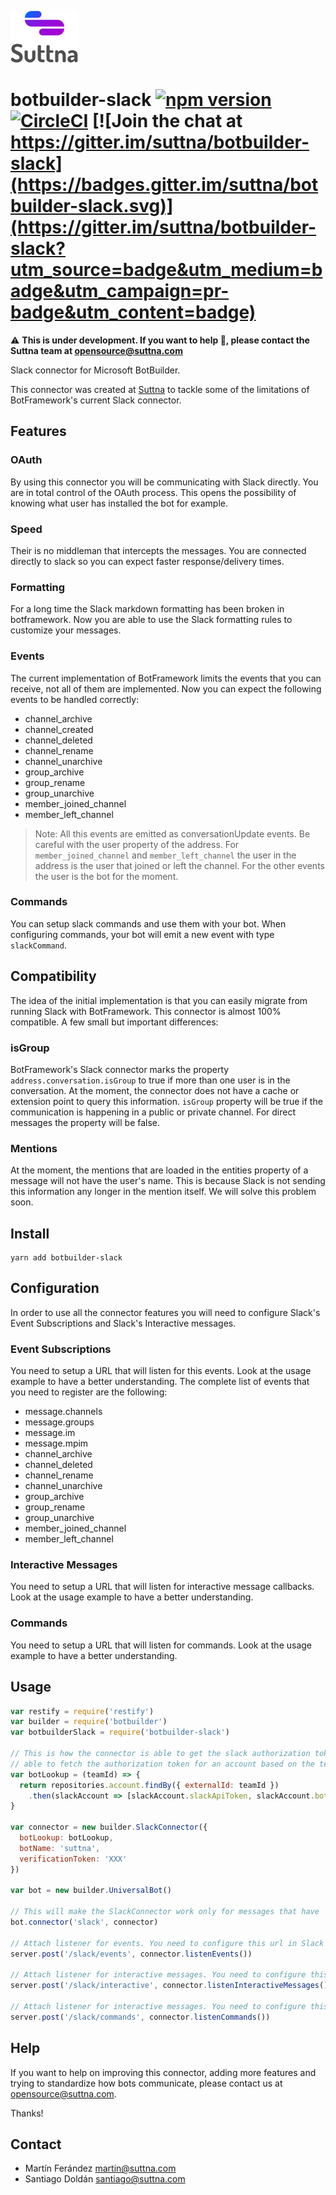 ![Logo](logo.png)

# botbuilder-slack [![npm version](https://badge.fury.io/js/botbuilder-slack.svg)](https://badge.fury.io/js/botbuilder-slack) [![CircleCI](https://circleci.com/gh/suttna/botbuilder-slack.svg?style=svg)](https://circleci.com/gh/suttna/botbuilder-slack) [![Join the chat at https://gitter.im/suttna/botbuilder-slack](https://badges.gitter.im/suttna/botbuilder-slack.svg)](https://gitter.im/suttna/botbuilder-slack?utm_source=badge&utm_medium=badge&utm_campaign=pr-badge&utm_content=badge)

⚠️  **This is under development. If you want to help 🚀, please contact the Suttna team at opensource@suttna.com**

Slack connector for Microsoft BotBuilder.

This connector was created at [Suttna](https://suttna.com) to tackle some of the limitations of BotFramework's current Slack connector.

## Features

### OAuth

By using this connector you will be communicating with Slack directly. You are in total control of the OAuth process. This opens the possibility of knowing what user has installed the bot for example.

### Speed

Their is no middleman that intercepts the messages. You are connected directly to slack so you can expect faster response/delivery times.

### Formatting

For a long time the Slack markdown formatting has been broken in botframework. Now you are able to use the Slack formatting rules to customize your messages.

### Events

The current implementation of BotFramework limits the events that you can receive, not all of them are implemented. Now you can expect the following events to be handled correctly:

- channel_archive
- channel_created
- channel_deleted
- channel_rename
- channel_unarchive
- group_archive
- group_rename
- group_unarchive
- member_joined_channel
- member_left_channel

> Note: All this events are emitted as conversationUpdate events. Be careful with the user property of the address. For `member_joined_channel` and `member_left_channel` the user in the address is the user that joined or left the channel. For the other events the user is the bot for the moment.

### Commands

You can setup slack commands and use them with your bot. When configuring commands, your bot will emit a new event with type `slackCommand`.

## Compatibility

The idea of the initial implementation is that you can easily migrate from running Slack with BotFramework. This connector is almost 100% compatible. A few small but important differences:

### isGroup

BotFramework's Slack connector marks the property `address.conversation.isGroup` to true if more than one user is in the conversation. At the moment, the connector does not have a cache or extension point to query this information. `isGroup` property will be true if the communication is happening in a public or private channel. For direct messages the property will be false.

### Mentions

At the moment, the mentions that are loaded in the entities property of a message will not have the user's name. This is because Slack is not sending this information any longer in the mention itself. We will solve this problem soon.

## Install

```
yarn add botbuilder-slack
```

## Configuration

In order to use all the connector features you will need to configure Slack's Event Subscriptions and Slack's Interactive messages.

### Event Subscriptions

You need to setup a URL that will listen for this events. Look at the usage example to have a better understanding. The complete list of events that you need to register are the following:

- message.channels
- message.groups
- message.im
- message.mpim
- channel_archive
- channel_deleted
- channel_rename
- channel_unarchive
- group_archive
- group_rename
- group_unarchive
- member_joined_channel
- member_left_channel

### Interactive Messages

You need to setup a URL that will listen for interactive message callbacks. Look at the usage example to have a better understanding.

### Commands

You need to setup a URL that will listen for commands. Look at the usage example to have a better understanding.

## Usage

```javascript
var restify = require('restify')
var builder = require('botbuilder')
var botbuilderSlack = require('botbuilder-slack')

// This is how the connector is able to get the slack authorization token. You need to be
// able to fetch the authorization token for an account based on the team id (`TXXXXX`)
var botLookup = (teamId) => {
  return repositories.account.findBy({ externalId: teamId })
    .then(slackAccount => [slackAccount.slackApiToken, slackAccount.botId])
}

var connector = new builder.SlackConnector({
  botLookup: botLookup,
  botName: 'suttna',
  verificationToken: 'XXX'
})

var bot = new builder.UniversalBot()

// This will make the SlackConnector work only for messages that have 'slack' as the channelId
bot.connector('slack', connector)

// Attach listener for events. You need to configure this url in Slack website
server.post('/slack/events', connector.listenEvents())

// Attach listener for interactive messages. You need to configure this url in Slack website
server.post('/slack/interactive', connector.listenInteractiveMessages())

// Attach listener for interactive messages. You need to configure this url in Slack website
server.post('/slack/commands', connector.listenCommands())
```

## Help

If you want to help on improving this connector, adding more features and trying to standardize how bots communicate, please contact us at opensource@suttna.com.

Thanks!

## Contact

- Martín Ferández <martin@suttna.com>
- Santiago Doldán <santiago@suttna.com>
